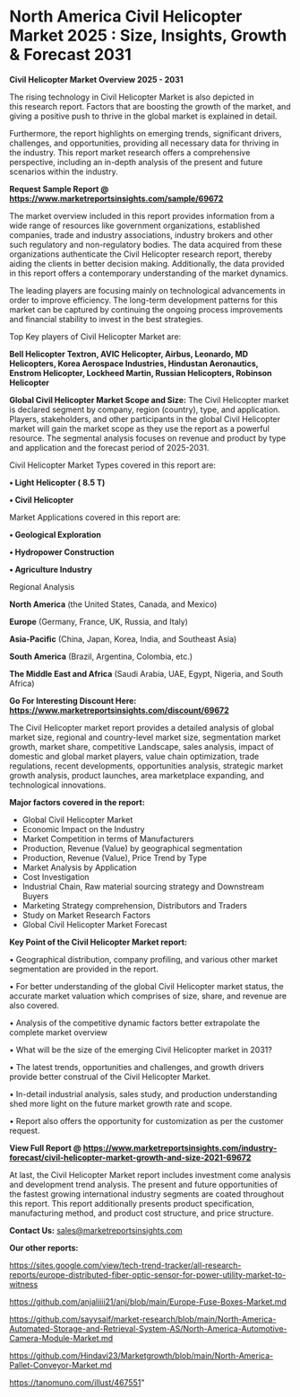 # North America Civil Helicopter Market 2025 : Size, Insights, Growth & Forecast 2031

<Strong> Civil Helicopter Market Overview 2025 - 2031</strong>

The rising technology in Civil Helicopter Market is also depicted in this research report. Factors that are boosting the growth of the market, and giving a positive push to thrive in the global market is explained in detail.

Furthermore, the report highlights on emerging trends, significant drivers, challenges, and opportunities, providing all necessary data for thriving in the industry. This report market research offers a comprehensive perspective, including an in-depth analysis of the present and future scenarios within the industry.

<strong>Request Sample Report @ <a href=https://www.marketreportsinsights.com/sample/69672>https://www.marketreportsinsights.com/sample/69672</a></strong>

The market overview included in this report provides information from a wide range of resources like government organizations, established companies, trade and industry associations, industry brokers and other such regulatory and non-regulatory bodies. The data acquired from these organizations authenticate the Civil Helicopter research report, thereby aiding the clients in better decision making. Additionally, the data provided in this report offers a contemporary understanding of the market dynamics.

The leading players are focusing mainly on technological advancements in order to improve efficiency. The long-term development patterns for this market can be captured by continuing the ongoing process improvements and financial stability to invest in the best strategies.

Top Key players of Civil Helicopter Market are:

<strong>Bell Helicopter Textron, AVIC Helicopter, Airbus, Leonardo, MD Helicopters, Korea Aerospace Industries, Hindustan Aeronautics, Enstrom Helicopter, Lockheed Martin, Russian Helicopters, Robinson Helicopter</strong>

<strong><b>Global Civil Helicopter Market Scope and Size:</b></strong>
The Civil Helicopter market is declared segment by company, region (country), type, and application. Players, stakeholders, and other participants in the global Civil Helicopter market will gain the market scope as they use the report as a powerful resource. The segmental analysis focuses on revenue and product by type and application and the forecast period of 2025-2031.

Civil Helicopter Market Types covered in this report are:

<strong>• Light Helicopter ( 8.5 T)

• Civil Helicopter</strong>

Market Applications covered in this report are:

<strong>• Geological Exploration

• Hydropower Construction

• Agriculture Industry</strong> 

Regional Analysis

<strong>North America</strong> (the United States, Canada, and Mexico)

<strong>Europe</strong> (Germany, France, UK, Russia, and Italy)

<strong>Asia-Pacific</strong> (China, Japan, Korea, India, and Southeast Asia)

<strong>South America</strong> (Brazil, Argentina, Colombia, etc.)

<strong>The Middle East and Africa</strong> (Saudi Arabia, UAE, Egypt, Nigeria, and South Africa)

<strong>Go For Interesting Discount Here: <a href=https://www.marketreportsinsights.com/discount/69672>https://www.marketreportsinsights.com/discount/69672</a></strong>

The Civil Helicopter market report provides a detailed analysis of global market size, regional and country-level market size, segmentation market growth, market share, competitive Landscape, sales analysis, impact of domestic and global market players, value chain optimization, trade regulations, recent developments, opportunities analysis, strategic market growth analysis, product launches, area marketplace expanding, and technological innovations.

<strong><b>Major factors covered in the report:</b></strong>
<ul>
  <li>Global Civil Helicopter Market </li>
  <li>Economic Impact on the Industry</li>
  <li>Market Competition in terms of Manufacturers</li>
  <li>Production, Revenue (Value) by geographical segmentation</li>
  <li>Production, Revenue (Value), Price Trend by Type</li>
  <li>Market Analysis by Application</li>
  <li>Cost Investigation</li>
  <li>Industrial Chain, Raw material sourcing strategy and Downstream Buyers</li>
  <li>Marketing Strategy comprehension, Distributors and Traders</li>
  <li>Study on Market Research Factors</li>
  <li>Global Civil Helicopter Market Forecast</li>
</ul>

<strong><b>Key Point of the Civil Helicopter Market report:</b></strong>

• Geographical distribution, company profiling, and various other market segmentation are provided in the report.

• For better understanding of the global Civil Helicopter market status, the accurate market valuation which comprises of size, share, and revenue are also covered.

• Analysis of the competitive dynamic factors better extrapolate the complete market overview

• What will be the size of the emerging Civil Helicopter market in 2031?

• The latest trends, opportunities and challenges, and growth drivers provide better construal of the Civil Helicopter Market.

• In-detail industrial analysis, sales study, and production understanding shed more light on the future market growth rate and scope.

• Report also offers the opportunity for customization as per the customer request.

<strong><b>View Full Report @ <a href=https://www.marketreportsinsights.com/industry-forecast/civil-helicopter-market-growth-and-size-2021-69672>https://www.marketreportsinsights.com/industry-forecast/civil-helicopter-market-growth-and-size-2021-69672</a></b></strong>


At last, the Civil Helicopter Market report includes investment come analysis and development trend analysis. The present and future opportunities of the fastest growing international industry segments are coated throughout this report. This report additionally presents product specification, manufacturing method, and product cost structure, and price structure.

<strong>Contact Us:</strong>
sales@marketreportsinsights.com

<strong>Our other reports:</strong>

<a href=https://sites.google.com/view/tech-trend-tracker/all-research-reports/europe-distributed-fiber-optic-sensor-for-power-utility-market-to-witness>https://sites.google.com/view/tech-trend-tracker/all-research-reports/europe-distributed-fiber-optic-sensor-for-power-utility-market-to-witness</a>

<a href=https://github.com/anjaliiii21/anj/blob/main/Europe-Fuse-Boxes-Market.md>https://github.com/anjaliiii21/anj/blob/main/Europe-Fuse-Boxes-Market.md</a>

<a href=https://github.com/sayysaif/market-research/blob/main/North-America-Automated-Storage-and-Retrieval-System-AS/North-America-Automotive-Camera-Module-Market.md>https://github.com/sayysaif/market-research/blob/main/North-America-Automated-Storage-and-Retrieval-System-AS/North-America-Automotive-Camera-Module-Market.md</a>

<a href=https://github.com/Hindavi23/Marketgrowth/blob/main/North-America-Pallet-Conveyor-Market.md>https://github.com/Hindavi23/Marketgrowth/blob/main/North-America-Pallet-Conveyor-Market.md</a>

<a href=https://tanomuno.com/illust/467551>https://tanomuno.com/illust/467551</a>"
